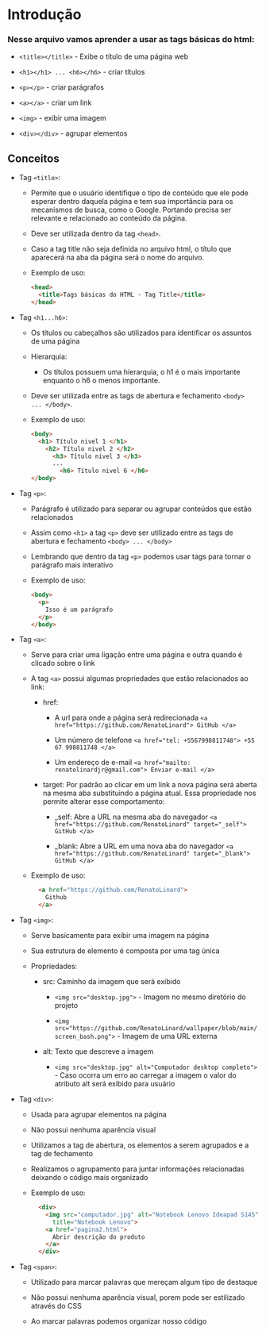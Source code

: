 # Introdução

### Nesse arquivo vamos aprender a usar as tags básicas do html:

  - ```<title></title>``` - Exibe o título de uma página web
    
  - ```<h1></h1> ... <h6></h6>``` - criar títulos
    
  - ```<p></p>``` - criar parágrafos
    
  - ```<a></a>``` - criar um link
    
  - ```<img>``` - exibir uma imagem
    
  - ```<div></div>``` - agrupar elementos

## Conceitos

- Tag ```<title>```:
  
  - Permite que o usuário identifique o tipo de conteúdo que ele pode esperar dentro daquela página e tem sua importância para os mecanismos de busca, como o Google. Portando precisa ser relevante e relacionado ao conteúdo da página.
  
  - Deve ser utilizada dentro da tag ```<head>```.
    
  - Caso a tag title não seja definida no arquivo html, o título que aparecerá na aba da página será o nome do arquivo.
    
  - Exemplo de uso:
    ```html
    <head>
      <title>Tags básicas do HTML - Tag Title</title>
    </head>
    ```

- Tag ```<h1...h6>```:
  - Os títulos ou cabeçalhos são utilizados para identificar os assuntos de uma página

  - Hierarquia:
      - Os títulos possuem uma hierarquia, o h1 é o mais importante enquanto o h6 o menos importante.

  - Deve ser utilizada entre as tags de abertura e fechamento ```<body> ... </body>```.

  - Exemplo de uso:
    ```html
    <body>
      <h1> Título nivel 1 </h1>
        <h2> Título nivel 2 </h2>
          <h3> Título nivel 3 </h3>
          ...
            <h6> Título nivel 6 </h6>
    </body>
    ```

- Tag ```<p>```:
  - Parágrafo é utilizado para separar ou agrupar conteúdos que estão relacionados
    
  - Assim como ```<h1>``` a tag ```<p>``` deve ser utilizado entre as tags de abertura e fechamento ```<body> ... </body>```
    
  - Lembrando que dentro da tag ```<p>``` podemos usar tags para tornar o parágrafo mais interativo
    
  - Exemplo de uso:
    ```html
    <body>
      <p>
        Isso é um parágrafo
      </p>
    </body>
    ```

- Tag ```<a>```:
  - Serve para criar uma ligação entre uma página e outra quando é clicado sobre o link
 
  - A tag ```<a>``` possui algumas propriedades que estão relacionados ao link:
    - href:
      - A url para onde a página será redirecionada ```<a href="https://github.com/RenatoLinard"> GitHub </a>```
        
      - Um número de telefone ```<a href="tel: +5567998811748"> +55 67 998811748 </a>```
        
      - Um endereço de e-mail ```<a href="mailto: renatolinardjr@gmail.com"> Enviar e-mail </a>```

    - target: Por padrão ao clicar em um link a nova página será aberta na mesma aba substituindo a página atual. Essa propriedade nos permite alterar esse comportamento:
      - _self: Abre a URL na mesma aba do navegador
        ```<a href="https://github.com/RenatoLinard" target="_self"> GitHub </a>```
        
      - _blank: Abre a URL em uma nova aba do navegador
        ```<a href="https://github.com/RenatoLinard" target="_blank"> GitHub </a>```
 
  - Exemplo de uso:
    ```html
      <a href="https://github.com/RenatoLinard">
        Github
      </a>
    ```

- Tag ```<img>```:
  - Serve basicamente para exibir uma imagem na página
    
  - Sua estrutura de elemento é composta por uma tag única
    
  - Propriedades:
    - src: Caminho da imagem que será exibido    
      - ```<img src="desktop.jpg">``` - Imagem no mesmo diretório do projeto

      - ```<img src="https://github.com/RenatoLinard/wallpaper/blob/main/screen_bash.png">``` - Imagem de uma URL externa
     
    - alt: Texto que descreve a imagem
      - ```<img src="desktop.jpg" alt="Computador desktop completo">``` - Caso ocorra um erro ao carregar a imagem o valor do atributo alt será exibido para usuário

- Tag ```<div>```:
  - Usada para agrupar elementos na página
    
  - Não possui nenhuma aparência visual
    
  - Utilizamos a tag de abertura, os elementos a serem agrupados e a tag de fechamento

  - Realizamos o agrupamento para juntar informações relacionadas deixando o código mais organizado
 
  - Exemplo de uso:
    ```html
      <div>
        <img src="computador.jpg" alt="Notebook Lenovo Ideapad S145"
          title="Notebook Lenovo">
        <a href="pagina2.html">
          Abrir descrição do produto
        </a>
      </div>
    ```

- Tag ```<span>```:
  - Utilizado para marcar palavras que mereçam algum tipo de destaque
 
  - Não possui nenhuma aparência visual, porem pode ser estilizado através do CSS
 
  - Ao marcar palavras podemos organizar nosso código
